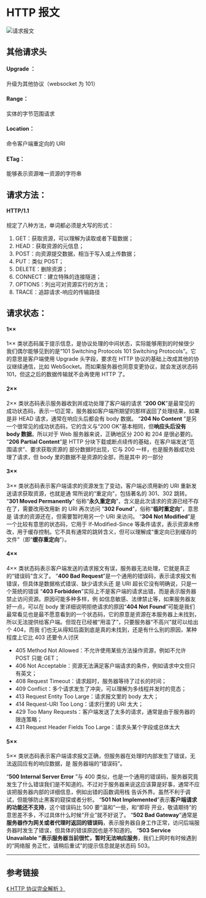 # HTTP 报文

<img :src="$withBase('/HTTP/message.png')" alt="请求报文">

## 其他请求头

#### Upgrade ：

升级为其他协议（websocket 为 101）

#### Range：

实体的字节范围请求

#### Location：

命令客户端重定向的 URI

#### ETag：

能够表示资源唯一资源的字符串

## 请求方法：

#### HTTP/1.1

规定了八种方法，单词都必须是大写的形式：

1. GET：获取资源，可以理解为读取或者下载数据；
1. HEAD：获取资源的元信息；
1. POST：向资源提交数据，相当于写入或上传数据；
1. PUT：类似 POST；
1. DELETE：删除资源；
1. CONNECT：建立特殊的连接隧道；
1. OPTIONS：列出可对资源实行的方法；
1. TRACE：追踪请求-响应的传输路径

## 请求状态：

#### 1××

1×× 类状态码属于提示信息，是协议处理的中间状态，实际能够用到的时候很少我们偶尔能够见到的是“101 Switching Protocols 101 Switching Protocols”。它的意思是客户端使用 Upgrade 头字段，要求在 HTTP 协议的基础上改成其他的协议继续通信，比如 WebSocket。而如果服务器也同意变更协议，就会发送状态码 101，但这之后的数据传输就不会再使用 HTTP 了。

#### 2××

2×× 类状态码表示服务器收到并成功处理了客户端的请求
“**200 OK**”是最常见的成功状态码，表示一切正常，服务器如客户端所期望的那样返回了处理结果，如果 是非 HEAD 请求，通常在响应头后都会有 body 数据。
“**204 No Content** ”是另一个很常见的成功状态码，它的含义与“200 OK”基本相同，但**响应头后没有 body 数据**。所以对于 Web 服务器来说，正确地区分 200 和 204 是很必要的。
“**206 Partial Content**”是 HTTP 分块下载或断点续传的基础，在客户端发送“范围请求”、要求获取资源的 部分数据时出现，它与 200 一样，也是服务器成功处理了请求，但 body 里的数据不是资源的全部，而是其中 的一部分

#### 3××

3×× 类状态码表示客户端请求的资源发生了变动，客户端必须用新的 URI 重新发送请求获取资源，也就是通 常所说的“重定向”，包括著名的 301、302 跳转。
“**301 Moved Permanently**” 俗称“**永久重定向**”，含义是此次请求的资源已经不存在了，需要改用改用新 的 URI 再次访问
“**302 Found**”，俗称“**临时重定向**”，意思是 请求的资源还在，但需要暂时用另一个 URI 来访问。
“**304 Not Modified**”是一个比较有意思的状态码，它用于 If-Modified-Since 等条件请求，表示资源未修改，用于缓存控制。它不具有通常的跳转含义，但可以理解成“重定向已到缓存的文件”（即“**缓存重定向**”）。

#### 4××

4×× 类状态码表示客户端发送的请求报文有误，服务器无法处理，它就是真正的“错误码”含义了。
“**400 Bad Request**”是一个通用的错误码，表示请求报文有错误，但具体是数据格式错误、缺少请求头还 是 URI 超长它没有明确说，只是一个笼统的错误
“**403 Forbidden**”实际上不是客户端的请求出错，而是表示服务器禁止访问资源。原因可能多种多样，例 如信息敏感、法律禁止等，如果服务器友好一点，可以在 body 里详细说明拒绝请求的原因“**404 Not Found**”可能是我们最常看见也是最不愿意看到的一个状态码，它的原意是资源在本服务器上未找到，所以无法提供给客户端。但现在已经被“用滥了”，只要服务器“不高兴”就可以给出个 404，而我 们也无从得知后面到底是真的未找到，还是有什么别的原因，某种程度上它比 403 还要令人讨厌

- 405 Method Not Allowed：不允许使用某些方法操作资源，例如不允许 POST 只能 GET；
- 406 Not Acceptable：资源无法满足客户端请求的条件，例如请求中文但只有英文；
- 408 Request Timeout：请求超时，服务器等待了过长的时间；
- 409 Conflict：多个请求发生了冲突，可以理解为多线程并发时的竞态；
- 413 Request Entity Too Large：请求报文里的 body 太大；
- 414 Request-URI Too Long：请求行里的 URI 太大；
- 429 Too Many Requests：客户端发送了太多的请求，通常是由于服务器的限连策略；
- 431 Request Header Fields Too Large：请求头某个字段或总体太大

#### 5××

5×× 类状态码表示客户端请求报文正确，但服务器在处理时内部发生了错误，无法返回应有的响应数据，是 服务器端的“错误码”。

“**500 Internal Server Error** ”与 400 类似，也是一个通用的错误码，服务器究竟发生了什么错误我们是不知道的。不过对于服务器来说这应该算是好事，通常不应该把服务器内部的详细信息，例如出错的函数调用栈 告诉外界。虽然不利于调试，但能够防止黑客的窥探或者分析。
“**501 Not Implemented**”表示**客户端请求的功能还不支持**，这个错误码比 500 要“温和”一些，和“即将 开业，敬请期待”的意思差不多，不过具体什么时候“开业”就不好说了。
“**502 Bad Gateway**”通常是**服务器作为网关或者代理时返回的错误码**，表示服务器自身工作正常，访问后端服务器时发生了错误，但具体的错误原因也是不知道的。
“**503 Service Unavailable **”表示**服务器当前很忙，暂时无法响应服务**，我们上网时有时候遇到的“网络服 务正忙，请稍后重试”的提示信息就是状态码 503。

---

## 参考链接

[《 HTTP 协议完全解析 》](https://juejin.im/post/5c629c7c518825622f12da14#heading-40)
